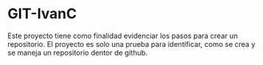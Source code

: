 # GIT-IvanC
Este proyecto tiene como finalidad evidenciar los pasos para crear un repositorio.
El proyecto es solo una prueba para identificar, como se crea y se maneja un repositorio dentor de github.
